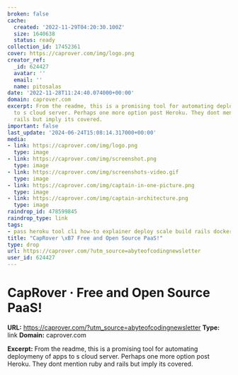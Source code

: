 ```yaml
---
broken: false
cache:
  created: '2022-11-29T04:20:30.100Z'
  size: 1640638
  status: ready
collection_id: 17452361
cover: https://caprover.com/img/logo.png
creator_ref:
  _id: 624427
  avatar: ''
  email: ''
  name: pitosalas
date: '2022-11-28T11:24:40.074000+00:00'
domain: caprover.com
excerpt: From the readme, this is a promising tool for automating deploymeny of apps
  to s cloud server. Perhaps one more option post Heroku. They dont mention ruby and
  rails but imply its covered.
important: false
last_update: '2024-06-24T15:08:14.317000+00:00'
media:
- link: https://caprover.com/img/logo.png
  type: image
- link: https://caprover.com/img/screenshot.png
  type: image
- link: https://caprover.com/img/screenshots-video.gif
  type: image
- link: https://caprover.com/img/captain-in-one-picture.png
  type: image
- link: https://caprover.com/img/captain-architecture.png
  type: image
raindrop_id: 478599845
raindrop_type: link
tags:
- pass heroku tool cli how-to explainer deploy scale build rails docker
title: "CapRover \xB7 Free and Open Source PaaS!"
type: drop
url: https://caprover.com/?utm_source=abyteofcodingnewsletter
user_id: 624427
---
```


# CapRover · Free and Open Source PaaS!

**URL:** https://caprover.com/?utm_source=abyteofcodingnewsletter
**Type:** link
**Domain:** caprover.com

**Excerpt:** From the readme, this is a promising tool for automating deploymeny of apps to s cloud server. Perhaps one more option post Heroku. They dont mention ruby and rails but imply its covered.
